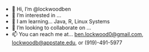 - 👋 Hi, I’m @lockwoodben
- 👀 I’m interested in ...
- 🌱 I am learning... Java, R, Linux Systems
- 💞️ I’m looking to collaborate on ...
- 📫 You can reach me at... ben.lockwood0@gmail.com,
      lockwoodb@appstate.edu, or
      (919)-491-5977

<!---
lockwoodben/lockwoodben is a ✨ special ✨ repository because its `README.md` (this file) appears on your GitHub profile.
You can click the Preview link to take a look at your changes.
--->
